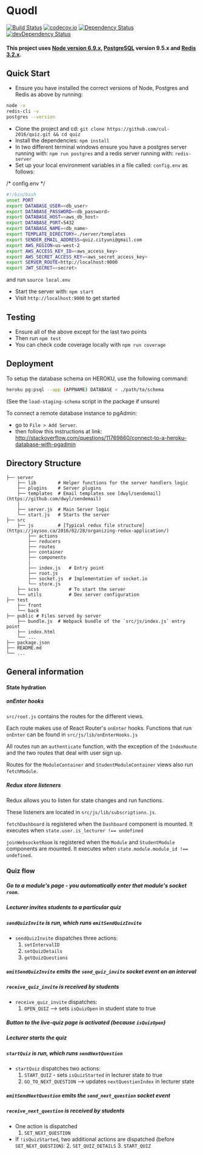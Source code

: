 # Quodl

[![Build Status](https://circleci.com/gh/cul-2016/quiz.png?style=shield)](https://circleci.com/gh/cul-2016/quiz)
[![codecov.io](https://codecov.io/github/cul-2016/quiz/coverage.svg?branch=staging)](https://codecov.io/gh/cul-2016/quiz/branch/staging)
[![Dependency Status](https://david-dm.org/cul-2016/quiz.svg)](https://david-dm.org/cul-2016/quiz)
[![devDependency Status](https://david-dm.org/cul-2016/quiz/dev-status.svg)](https://david-dm.org/cul-2016/quiz#info=devDependencies)

#### This project uses [Node version 6.9.x](https://nodejs.org/en/), [PostgreSQL](https://www.postgresql.org/) version 9.5.x and [Redis 3.2.x](https://redis.io/).

## Quick Start

 - Ensure you have installed the correct versions of Node, Postgres and Redis as above by running:
```bash
node -v
redis-cli -v
postgres --version
```
 - Clone the project and cd: `git clone https://github.com/cul-2016/quiz.git && cd quiz`
 - Install the dependencies: `npm install`
 - In two different terminal windows ensure you have a postgres server running with:
 `npm run postgres` and a redis server running with: `redis-server`
 - Set up your local environment variables in a file called: `config.env` as follows:

/* config.env */
```bash
#!/bin/bash
unset PORT
export DATABASE_USER=<db_user>
export DATABASE_PASSWORD=<db_password>
export DATABASE_HOST=<aws_db_host>
export DATABASE_PORT=5432
export DATABASE_NAME=<db_name>
export TEMPLATE_DIRECTORY=./server/templates
export SENDER_EMAIL_ADDRESS=quiz.cityuni@gmail.com
export AWS_REGION=us-west-2
export AWS_ACCESS_KEY_ID=<aws_access_key>
export AWS_SECRET_ACCESS_KEY=<aws_secret_access_key>
export SERVER_ROUTE=http://localhost:9000
export JWT_SECRET=<secret>
```
and run `source local.env`
 - Start the server with: `npm start`
 - Visit `http://localhost:9000` to get started

## Testing

 - Ensure all of the above except for the last two points
 - Then run `npm test`
 - You can check code coverage locally with `npm run coverage`

## Deployment

To setup the database schema on HEROKU, use the following command:
```bash
heroku pg:psql --app (APPNAME) DATABASE < ./path/to/schema
```
(See the `load-staging-schema` script in the package if unsure)

To connect a remote database instance to pgAdmin:
- go to `File > Add Server`.
- then follow this instructions at link: http://stackoverflow.com/questions/11769860/connect-to-a-heroku-database-with-pgadmin

## Directory Structure
```
├── server
    ├── lib        # Helper functions for the server handlers logic
    ├── plugins    # Server plugins
    ├── templates  # Email templates see [dwyl/sendemail](https://github.com/dwyl/sendemail)
    |
    ├── server.js  # Main Server logic
    └── start.js   # Starts the server
├── src
    ├── js         # [Typical redux file structure](https://jaysoo.ca/2016/02/28/organizing-redux-application/)
        ├── actions
        ├── reducers
        ├── routes
        ├── container
        ├── components
        |
        ├── index.js   # Entry point
        ├── root.js
        ├── socket.js  # Implementation of socket.io
        └── store.js
    ├── scss           # To start the server
    └── utils          # Dev server configuration
├── test
    ├── front
    └── back
├── public # Files served by server
    ├── bundle.js  # Webpack bundle of the `src/js/index.js` entry point
    ├── index.html
    └── ...
├── package.json
├── README.md
└── ...
```

## General information

#### State hydration

##### onEnter hooks
`src/root.js` contains the routes for the different views.

Each route makes use of React Router's `onEnter` hooks.  Functions that run `onEnter` can be found in `src/js/lib/onEnterHooks.js`

All routes run an `authenticate` function, with the exception of the `IndexRoute` and the two routes that deal with user sign up.

Routes for the `ModuleContainer` and `StudentModuleContainer` views also run `fetchModule`.


##### Redux store listeners
Redux allows you to listen for state changes and run functions.

These listeners are located in `src/js/lib/subscriptions.js`.

`fetchDashboard` is registered when the `Dashboard` component is mounted.  It executes when `state.user.is_lecturer !== undefined`

`joinWebsocketRoom` is registered when the `Module` and `StudentModule` components are mounted.  It executes when `state.module.module_id !== undefined`.

### Quiz flow
##### Go to a module's page - you automatically enter that module's socket `room`.

##### Lecturer invites students to a particular quiz

##### `sendQuizInvite` is run, which runs `emitSendQuizInvite`
* `sendQuizInvite` dispatches three actions:
    1. `setIntervalID`
    2. `setQuizDetails`
    3. `getQuizQuestions`

##### `emitSendQuizInvite` emits the `send_quiz_invite` socket event on an interval

##### `receive_quiz_invite` is received by students
* `receive_quiz_invite` dispatches:
    1. `OPEN_QUIZ` --> sets `isQuizOpen` in student state to true

##### Button to the live-quiz page is activated (because `isQuizOpen`)

##### Lecturer starts the quiz

##### `startQuiz` is run, which runs `sendNextQuestion`
* `startQuiz` dispatches two actions:
    1. `START_QUIZ` - sets `isQuizStarted` in lecturer state to true
    2. `GO_TO_NEXT_QUESTION` --> updates `nextQuestionIndex` in lecturer state

##### `emitSendNextQuestion` emits the `send_next_question` socket event

##### `receive_next_question` is received by students
* One action is dispatched
    1. `SET_NEXT_QUESTION`
*  If `!isQuizStarted`, two additional actions are dispatched (before `SET_NEXT_QUESTION`):
    2. `SET_QUIZ_DETAILS`
    3. `START_QUIZ`
